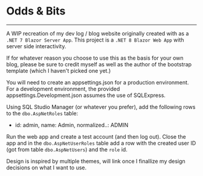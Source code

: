 # Odds & Bits
---
A WIP recreation of my dev log / blog website originally created with as a `.NET 7 Blazor Server App`. This project is a `.NET 8 Blazor Web App` with server side interactivity.

If for whatever reason you choose to use this as the basis for your own blog, please be sure to credit myself as well as the author of the bootstrap template (which I haven't picked one yet.)

You will need to create an appsettings.json for a production environment. For a development environment, the provided appsettings.Development.json assumes the use of SQLExpress.

Using SQL Studio Manager (or whatever you prefer), add the following rows to the `dbo.AspNetRoles` table:
+ id: admin, name: Admin, normalized..: ADMIN

Run the web app and create a test account (and then log out). Close the app and in the `dbo.AspNetUserRoles` table add a row with the created user ID (got from table `dbo.AspNetUsers`) and the `role` id.

Design is inspired by multiple themes, will link once I finallize my design decisions on what I want to use.